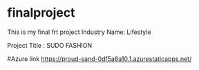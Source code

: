 # finalproject
This is my final frt project
Industry Name: Lifestyle

Project Title : SUDO FASHION

#Azure link https://proud-sand-0df5a6a10.1.azurestaticapps.net/
